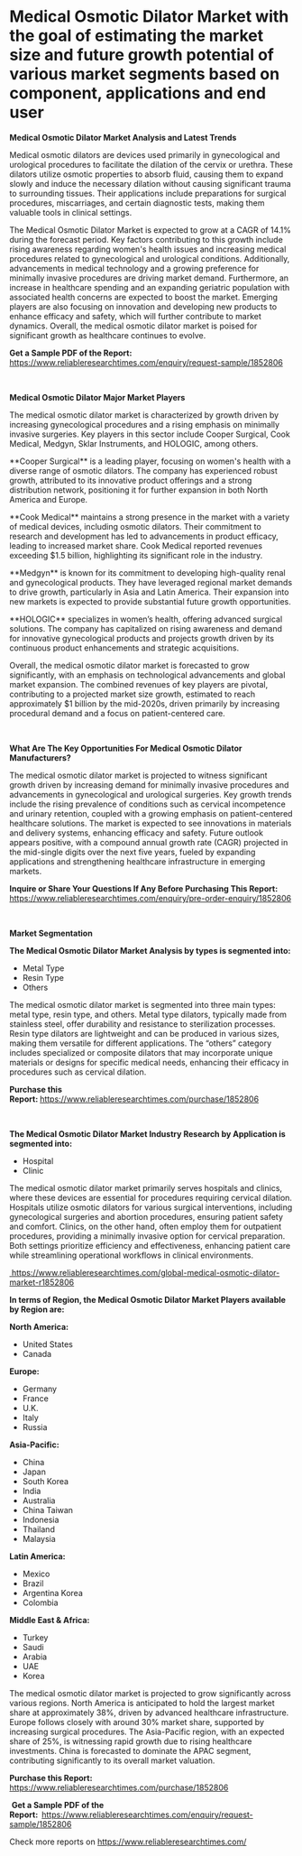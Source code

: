 <p><h1>Medical Osmotic Dilator Market with the goal of estimating the market size and future growth potential of various market segments based on component, applications and end user</h1></p><p><strong>Medical Osmotic Dilator Market Analysis and Latest Trends</strong></p>
<p><p>Medical osmotic dilators are devices used primarily in gynecological and urological procedures to facilitate the dilation of the cervix or urethra. These dilators utilize osmotic properties to absorb fluid, causing them to expand slowly and induce the necessary dilation without causing significant trauma to surrounding tissues. Their applications include preparations for surgical procedures, miscarriages, and certain diagnostic tests, making them valuable tools in clinical settings.</p><p>The Medical Osmotic Dilator Market is expected to grow at a CAGR of 14.1% during the forecast period. Key factors contributing to this growth include rising awareness regarding women's health issues and increasing medical procedures related to gynecological and urological conditions. Additionally, advancements in medical technology and a growing preference for minimally invasive procedures are driving market demand. Furthermore, an increase in healthcare spending and an expanding geriatric population with associated health concerns are expected to boost the market. Emerging players are also focusing on innovation and developing new products to enhance efficacy and safety, which will further contribute to market dynamics. Overall, the medical osmotic dilator market is poised for significant growth as healthcare continues to evolve.</p></p>
<p><strong>Get a Sample PDF of the Report:&nbsp;</strong> <a href="https://www.reliableresearchtimes.com/enquiry/request-sample/1852806?utm_campaign=2464&utm_medium=2&utm_source=Github&utm_content=ia&utm_term=05032025&utm_id=medical-osmotic-dilator">https://www.reliableresearchtimes.com/enquiry/request-sample/1852806</a></p>
<p>&nbsp;</p>
<p><strong>Medical Osmotic Dilator Major Market Players</strong></p>
<p><p>The medical osmotic dilator market is characterized by growth driven by increasing gynecological procedures and a rising emphasis on minimally invasive surgeries. Key players in this sector include Cooper Surgical, Cook Medical, Medgyn, Sklar Instruments, and HOLOGIC, among others.</p><p>**Cooper Surgical** is a leading player, focusing on women's health with a diverse range of osmotic dilators. The company has experienced robust growth, attributed to its innovative product offerings and a strong distribution network, positioning it for further expansion in both North America and Europe.</p><p>**Cook Medical** maintains a strong presence in the market with a variety of medical devices, including osmotic dilators. Their commitment to research and development has led to advancements in product efficacy, leading to increased market share. Cook Medical reported revenues exceeding $1.5 billion, highlighting its significant role in the industry.</p><p>**Medgyn** is known for its commitment to developing high-quality renal and gynecological products. They have leveraged regional market demands to drive growth, particularly in Asia and Latin America. Their expansion into new markets is expected to provide substantial future growth opportunities.</p><p>**HOLOGIC** specializes in women’s health, offering advanced surgical solutions. The company has capitalized on rising awareness and demand for innovative gynecological products and projects growth driven by its continuous product enhancements and strategic acquisitions.</p><p>Overall, the medical osmotic dilator market is forecasted to grow significantly, with an emphasis on technological advancements and global market expansion. The combined revenues of key players are pivotal, contributing to a projected market size growth, estimated to reach approximately $1 billion by the mid-2020s, driven primarily by increasing procedural demand and a focus on patient-centered care.</p></p>
<p>&nbsp;</p>
<p><strong>What Are The Key Opportunities For Medical Osmotic Dilator Manufacturers?</strong></p>
<p><p>The medical osmotic dilator market is projected to witness significant growth driven by increasing demand for minimally invasive procedures and advancements in gynecological and urological surgeries. Key growth trends include the rising prevalence of conditions such as cervical incompetence and urinary retention, coupled with a growing emphasis on patient-centered healthcare solutions. The market is expected to see innovations in materials and delivery systems, enhancing efficacy and safety. Future outlook appears positive, with a compound annual growth rate (CAGR) projected in the mid-single digits over the next five years, fueled by expanding applications and strengthening healthcare infrastructure in emerging markets.</p></p>
<p><strong>Inquire or Share Your Questions If Any Before Purchasing This Report:</strong> <a href="https://www.reliableresearchtimes.com/enquiry/pre-order-enquiry/1852806?utm_campaign=2464&utm_medium=2&utm_source=Github&utm_content=ia&utm_term=05032025&utm_id=medical-osmotic-dilator">https://www.reliableresearchtimes.com/enquiry/pre-order-enquiry/1852806</a></p>
<p>&nbsp;</p>
<p><strong>Market Segmentation</strong></p>
<p><strong>The Medical Osmotic Dilator Market Analysis by types is segmented into:</strong></p>
<p><ul><li>Metal Type</li><li>Resin Type</li><li>Others</li></ul></p>
<p><p>The medical osmotic dilator market is segmented into three main types: metal type, resin type, and others. Metal type dilators, typically made from stainless steel, offer durability and resistance to sterilization processes. Resin type dilators are lightweight and can be produced in various sizes, making them versatile for different applications. The “others” category includes specialized or composite dilators that may incorporate unique materials or designs for specific medical needs, enhancing their efficacy in procedures such as cervical dilation.</p></p>
<p><strong>Purchase this Report:&nbsp;</strong><a href="https://www.reliableresearchtimes.com/purchase/1852806?utm_campaign=2464&utm_medium=2&utm_source=Github&utm_content=ia&utm_term=05032025&utm_id=medical-osmotic-dilator">https://www.reliableresearchtimes.com/purchase/1852806</a></p>
<p>&nbsp;</p>
<p><strong>The Medical Osmotic Dilator Market Industry Research by Application is segmented into:</strong></p>
<p><ul><li>Hospital</li><li>Clinic</li></ul></p>
<p><p>The medical osmotic dilator market primarily serves hospitals and clinics, where these devices are essential for procedures requiring cervical dilation. Hospitals utilize osmotic dilators for various surgical interventions, including gynecological surgeries and abortion procedures, ensuring patient safety and comfort. Clinics, on the other hand, often employ them for outpatient procedures, providing a minimally invasive option for cervical preparation. Both settings prioritize efficiency and effectiveness, enhancing patient care while streamlining operational workflows in clinical environments.</p></p>
<p><a href="https://www.reliableresearchtimes.com/global-medical-osmotic-dilator-market-r1852806?utm_campaign=2464&utm_medium=2&utm_source=Github&utm_content=ia&utm_term=05032025&utm_id=medical-osmotic-dilator">&nbsp;https://www.reliableresearchtimes.com/global-medical-osmotic-dilator-market-r1852806</a></p>
<p><strong>In terms of Region, the Medical Osmotic Dilator Market Players available by Region are:</strong></p>
<p>
    <p> <strong> North America: </strong>
        <ul>
            <li>United States</li>
            <li>Canada</li>
        </ul>
        </p> 
    <p> <strong> Europe: </strong>
        <ul>
            <li>Germany</li>
            <li>France</li>
            <li>U.K.</li>
            <li>Italy</li>
            <li>Russia</li>
        </ul>
        </p> 
    <p> <strong> Asia-Pacific: </strong>
        <ul>
            <li>China</li>
            <li>Japan</li>
            <li>South Korea</li>
            <li>India</li>
            <li>Australia</li>
            <li>China Taiwan</li>
            <li>Indonesia</li>
            <li>Thailand</li>
            <li>Malaysia</li>
        </ul>
        </p> 
    <p> <strong> Latin America: </strong>
        <ul>
            <li>Mexico</li>
            <li>Brazil</li>
            <li>Argentina Korea</li>
            <li>Colombia</li>
        </ul>
        </p> 
    <p> <strong> Middle East & Africa: </strong>
        <ul>
            <li>Turkey</li>
            <li>Saudi</li>
            <li>Arabia</li>
            <li>UAE</li>
            <li>Korea</li>
        </ul>
    </p>
    </p>
<p><p>The medical osmotic dilator market is projected to grow significantly across various regions. North America is anticipated to hold the largest market share at approximately 38%, driven by advanced healthcare infrastructure. Europe follows closely with around 30% market share, supported by increasing surgical procedures. The Asia-Pacific region, with an expected share of 25%, is witnessing rapid growth due to rising healthcare investments. China is forecasted to dominate the APAC segment, contributing significantly to its overall market valuation.</p></p>
<p><strong>Purchase this Report: </strong><a href="https://www.reliableresearchtimes.com/purchase/1852806?utm_campaign=2464&utm_medium=2&utm_source=Github&utm_content=ia&utm_term=05032025&utm_id=medical-osmotic-dilator">https://www.reliableresearchtimes.com/purchase/1852806</a></p>
<p>&nbsp;<strong>Get a Sample PDF of the Report:&nbsp;&nbsp;</strong><a href="https://www.reliableresearchtimes.com/enquiry/request-sample/1852806?utm_campaign=2464&utm_medium=2&utm_source=Github&utm_content=ia&utm_term=05032025&utm_id=medical-osmotic-dilator">https://www.reliableresearchtimes.com/enquiry/request-sample/1852806</a></p>
<p><strong></strong></p>
<p>Check more reports on <a href="https://www.reliableresearchtimes.com/?utm_campaign=2464&utm_medium=2&utm_source=Github&utm_content=ia&utm_term=05032025&utm_id=medical-osmotic-dilator">https://www.reliableresearchtimes.com/</a></p>